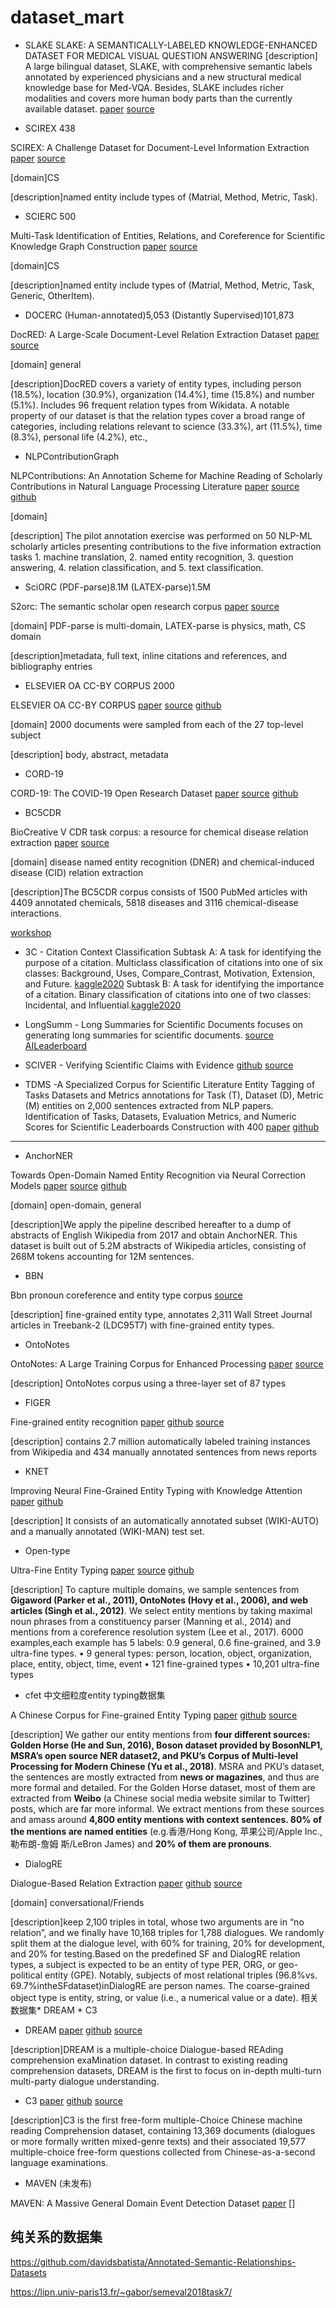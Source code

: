 # dataset_mart

* SLAKE
SLAKE: A SEMANTICALLY-LABELED KNOWLEDGE-ENHANCED DATASET FOR MEDICAL VISUAL QUESTION ANSWERING
[description] A large bilingual dataset, SLAKE, with comprehensive semantic labels annotated by experienced physicians and a new structural medical knowledge base for Med-VQA. Besides, SLAKE includes richer modalities and covers more human body parts than the currently available dataset.
[paper](https://arxiv.org/pdf/2102.09542.pdf)
[source](https://www.med-vqa.com/slake/)

* SCIREX 438

SCIREX: A Challenge Dataset for Document-Level Information Extraction 
[paper](https://www.aclweb.org/anthology/2020.acl-main.670.pdf) 
[source](https://github.com/allenai/SciREX)

[domain]CS

[description]named entity include types of (Matrial, Method, Metric, Task).

* SCIERC 500

Multi-Task Identification of Entities, Relations, and Coreference for Scientific Knowledge Graph Construction
[paper](https://www.aclweb.org/anthology/D18-1360.pdf)
[source](https://github.com/allenai/SciREX)

[domain]CS

[description]named entity include types of (Matrial, Method, Metric, Task, Generic, OtherItem).

* DOCERC (Human-annotated)5,053  (Distantly Supervised)101,873

DocRED: A Large-Scale Document-Level Relation Extraction Dataset
[paper](https://www.aclweb.org/anthology/P19-1074.pdf)
[source](https://github.com/thunlp/DocRED)

[domain] general

[description]DocRED covers a variety of entity types, including person (18.5%), location (30.9%), organization (14.4%), time (15.8%) and number (5.1%). Includes 96 frequent relation types from Wikidata. A notable property of our dataset is that the relation types cover a broad range of categories, including relations relevant to science (33.3%), art (11.5%), time (8.3%), personal life (4.2%), etc.,

* NLPContributionGraph

NLPContributions: An Annotation Scheme for Machine Reading of Scholarly Contributions in Natural Language Processing Literature
[paper](https://arxiv.org/pdf/2006.12870.pdf)
[source](https://ncg-task.github.io/data.html)
[github](https://github.com/jenlindadsouza/NLPContributions)

[domain]

[description]  The pilot annotation exercise was performed on 50 NLP-ML scholarly articles presenting contributions to the five information extraction tasks 1. machine translation, 2. named entity recognition, 3. question answering, 4. relation classification, and 5. text classification.

* SciORC (PDF-parse)8.1M  (LATEX-parse)1.5M

S2orc: The semantic scholar open research corpus
[paper](https://www.aclweb.org/anthology/2020.acl-main.447.pdf)
[source](https://github.com/allenai/s2orc)

[domain] PDF-parse is multi-domain, LATEX-parse is physics, math, CS domain

[description]metadata, full text, inline citations and references, and bibliography entries

* ELSEVIER OA CC-BY CORPUS 2000

ELSEVIER OA CC-BY CORPUS
[paper](https://arxiv.org/pdf/2008.00774)
[source](https://data.mendeley.com/datasets/zm33cdndxs/2)
[github](https://github.com/elsevierlabs-os/AnnotationQuery)

[domain] 2000 documents were sampled from each of the 27 top-level subject

[description] body, abstract, metadata

* CORD-19

CORD-19: The COVID-19 Open Research Dataset
[paper](https://arxiv.org/pdf/2004.10706.pdf)
[source](https://www.semanticscholar.org/cord19/download)
[github](https://github.com/allenai/cord19)

* BC5CDR 

BioCreative V CDR task corpus: a resource for chemical disease relation extraction
[paper](https://www.ncbi.nlm.nih.gov/pmc/articles/PMC4860626/pdf/baw068.pdf)
[source](http://www.biocreative.org/tasks/biocreative-v/track-3-cdr/)

[domain] disease named entity recognition (DNER) and chemical-induced disease (CID) relation extraction

[description]The BC5CDR corpus consists of 1500 PubMed articles with 4409 annotated chemicals, 5818 diseases and 3116 chemical-disease interactions.

[workshop](https://sdproc.org/2021/sharedtasks.html)
* 3C - Citation Context Classification
Subtask A: A task for identifying the purpose of a citation. Multiclass classification of citations into one of six classes: Background, Uses, Compare_Contrast, Motivation, Extension, and Future. [kaggle2020](https://www.kaggle.com/c/3c-shared-task-purpose)
Subtask B: A task for identifying the importance of a citation. Binary classification of citations into one of two classes: Incidental, and Influential.[kaggle2020](https://www.kaggle.com/c/3c-shared-task-influence)

* LongSumm - Long Summaries for Scientific Documents
focuses on generating long summaries for scientific documents.
[source](https://github.com/guyfe/LongSumm/blob/master/abstractive_summaries/by_clusters/0_100/1602.05568.json)
[AILeaderboard](https://aieval.draco.res.ibm.com/challenge/39/leaderboard/39)

* SCIVER - Verifying Scientific Claims with Evidence
[github](https://github.com/allenai/scifact)
[source](https://github.com/allenai/scifact#dataset)

* TDMS -A Specialized Corpus for Scientific Literature Entity Tagging of Tasks Datasets and Metrics
annotations for Task (T), Dataset (D), Metric (M) entities on 2,000 sentences extracted from NLP papers. Identification of Tasks, Datasets, Evaluation Metrics, and Numeric Scores for Scientific Leaderboards Construction with 400
[paper](https://arxiv.org/pdf/2101.10273.pdf#page=6&zoom=100,89,957)
[github](https://github.com/IBM/science-result-extractor)

--- 
* AnchorNER

Towards Open-Domain Named Entity Recognition via Neural Correction Models
[paper](https://arxiv.org/pdf/1909.06058.pdf)
[source](https://drive.google.com/file/d/1Qm3WCWLOPRgTJUuXBKrOLPr20V5yOa5i/view?usp=sharing)
[github](https://github.com/zmd971202/OpenNER)

[domain] open-domain, general

[description]We apply the pipeline described hereafter to a dump of abstracts of English Wikipedia from 2017 and obtain AnchorNER. This dataset is built out of 5.2M abstracts of Wikipedia articles, consisting of 268M tokens accounting for 12M sentences. 

* BBN

Bbn pronoun coreference and entity type corpus
[source](https://catalog.ldc.upenn.edu/LDC2005T33)

[description] fine-grained entity type, annotates 2,311 Wall Street Journal articles in Treebank-2 (LDC95T7) with fine-grained entity types.

* OntoNotes

OntoNotes: A Large Training Corpus for Enhanced Processing
[paper](https://www.researchgate.net/publication/230876724_OntoNotes_A_Large_Training_Corpus_for_Enhanced_Processing)
[source](https://catalog.ldc.upenn.edu/LDC2013T19)

[description] 
OntoNotes corpus using a three-layer set of 87 types

* FIGER

Fine-grained entity recognition
[paper](http://xiaoling.github.com/pubs/ling-aaai12.pdf)
[github](https://github.com/xiaoling/figer)
[source](https://drive.google.com/open?id=0B52yRXcdpG6MMnRNV3dTdGdYQ2M)

[description]
contains 2.7 million automatically labeled training instances from Wikipedia and 434 manually annotated sentences from news reports

* KNET

Improving Neural Fine-Grained Entity Typing with Knowledge Attention
[paper](http://nlp.csai.tsinghua.edu.cn/~lzy/publications/aaai2018_entitytyping.pdf)
[github](https://github.com/thunlp/KNET)

[description]
It consists of an automatically annotated subset (WIKI-AUTO) and a manually annotated (WIKI-MAN) test set.

* Open-type

Ultra-Fine Entity Typing
[paper](https://www.aclweb.org/anthology/P18-1009.pdf)
[source](https://homes.cs.washington.edu/~eunsol/open_entity.html)
[github](https://github.com/uwnlp/open_type)

[description]
To capture multiple domains, we sample sentences from **Gigaword (Parker et al., 2011), OntoNotes (Hovy et al., 2006), and web articles (Singh et al., 2012)**. We select entity mentions by taking maximal noun phrases from a constituency parser (Manning et al., 2014) and mentions from a coreference resolution system (Lee et al., 2017). 
6000 examples,each example has 5 labels: 0.9 general, 0.6 fine-grained, and 3.9 ultra-fine types.
• 9 general types: person, location, object, organization, place, entity, object, time, event
• 121 fine-grained types
• 10,201 ultra-fine types

* cfet 中文细粒度entity typing数据集 

A Chinese Corpus for Fine-grained Entity Typing
[paper](https://arxiv.org/pdf/2004.08825)
[github](https://github.com/HKUST-KnowComp/cfet)
[source](https://drive.google.com/file/d/1xorWUdTi9r43tTEdwJ4tKa9ErvRjossU/view?usp=sharing)

[description]
We gather our entity mentions from **four different sources: Golden Horse (He and Sun, 2016), Boson dataset provided by BosonNLP1, MSRA’s open source NER dataset2, and PKU’s Corpus of Multi-level Processing for Modern Chinese (Yu et al., 2018)**. MSRA and PKU’s dataset, the sentences are mostly extracted from **news or magazines**, and thus are more formal and detailed. For the Golden Horse dataset, most of them are extracted from **Weibo** (a Chinese social media website similar to Twitter) posts, which are far more informal. We extract mentions from these sources and amass around **4,800 entity mentions with context sentences. 80% of the mentions are named entities** (e.g.香港/Hong Kong, 苹果公司/Apple Inc., 勒布朗-詹姆 斯/LeBron James) and **20% of them are pronouns**.

* DialogRE

Dialogue-Based Relation Extraction
[paper](https://arxiv.org/pdf/2004.08056.pdf)
[github](https://github.com/nlpdata/dialogre)
[source](https://dataset.org/dialogre/)

[domain] conversational/Friends

[description]keep 2,100 triples in total, whose two arguments are in “no relation”, and we finally have 10,168 triples for 1,788 dialogues. We randomly split them at the dialogue level, with 60% for training, 20% for development, and 20% for testing.Based on the predefined SF and DialogRE relation types, a subject is expected to be an entity of type PER, ORG, or geo-political entity (GPE). Notably, subjects of most relational triples (96.8%vs. 69.7%intheSFdataset)inDialogRE are person names. The coarse-grained object type is entity, string, or value (i.e., a numerical value or a date). 
相关数据集* DREAM  * C3

* DREAM
[paper](https://arxiv.org/abs/1902.00164)
[github](https://github.com/nlpdata/dream)
[source](https://dataset.org/dream/)

[description]DREAM is a multiple-choice Dialogue-based REAding comprehension exaMination dataset. In contrast to existing reading comprehension datasets, DREAM is the first to focus on in-depth multi-turn multi-party dialogue understanding.

* C3
[paper](https://arxiv.org/abs/1904.09679v3)
[github](https://github.com/nlpdata/c3)
[source](https://dataset.org/c3/)

[description]C3 is the first free-form multiple-Choice Chinese machine reading Comprehension dataset, containing 13,369 documents (dialogues or more formally written mixed-genre texts) and their associated 19,577 multiple-choice free-form questions collected from Chinese-as-a-second language examinations.

* MAVEN (未发布)

MAVEN: A Massive General Domain Event Detection Dataset
[paper](https://arxiv.org/pdf/2004.13590.pdf)
[]



## 纯关系的数据集

https://github.com/davidsbatista/Annotated-Semantic-Relationships-Datasets

https://lipn.univ-paris13.fr/~gabor/semeval2018task7/



